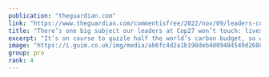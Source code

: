 ```yaml
---
publication: "theguardian.com"
link: "https://www.theguardian.com/commentisfree/2022/nov/09/leaders-cop27-livestock-farming-carbon-budget-governments"
title: "There’s one big subject our leaders at Cop27 won’t touch: livestock farming | George Monbiot"
excerpt: "It’s on course to guzzle half the world’s carbon budget, so why are governments so afraid to discuss it?, says Guardian columnist George Monbiot"
image: "https://i.guim.co.uk/img/media/ab6fc4d2a1b190deb4d09484549d2688a55910d3/0_362_5464_3278/master/5464.jpg?width=1200&height=630&quality=85&auto=format&fit=crop&overlay-align=bottom%2Cleft&overlay-width=100p&overlay-base64=L2ltZy9zdGF0aWMvb3ZlcmxheXMvdGctb3BpbmlvbnMucG5n&enable=upscale&s=e03bcb962ae515489b6677258e0fb825"
group: pro
rank: 4
---
```

